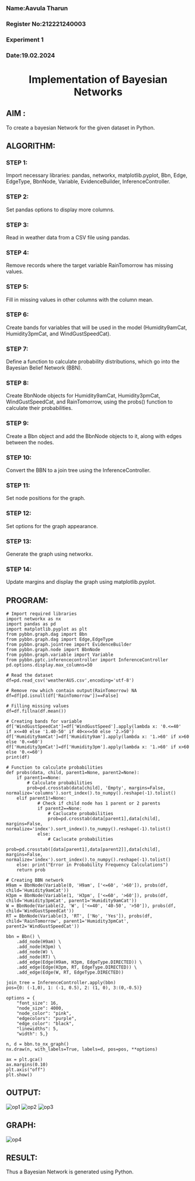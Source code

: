 <H3> Name:Aavula Tharun </H3>
<H3>Register No:212221240003</H3>
<H3> Experiment 1</H3>
<H3>Date:19.02.2024</H3>
<H1 ALIGN=CENTER> Implementation of Bayesian Networks</H1>

## AIM :
To create a bayesian Network for the given dataset in Python.

## ALGORITHM:
### STEP 1:
Import necessary libraries: pandas, networkx, matplotlib.pyplot, Bbn, Edge, EdgeType, BbnNode, Variable, EvidenceBuilder, InferenceController.
### STEP 2:
Set pandas options to display more columns.
### STEP 3:
Read in weather data from a CSV file using pandas.
### STEP 4:
Remove records where the target variable RainTomorrow has missing values.
### STEP 5:
Fill in missing values in other columns with the column mean.
### STEP 6:
Create bands for variables that will be used in the model (Humidity9amCat, Humidity3pmCat, and WindGustSpeedCat).
### STEP 7:
Define a function to calculate probability distributions, which go into the Bayesian Belief Network (BBN).
### STEP 8:
Create BbnNode objects for Humidity9amCat, Humidity3pmCat, WindGustSpeedCat, and RainTomorrow, using the probs() function to calculate their probabilities.
### STEP 9:
Create a Bbn object and add the BbnNode objects to it, along with edges between the nodes.
### STEP 10:
Convert the BBN to a join tree using the InferenceController.
### STEP 11:
Set node positions for the graph.
### STEP 12:
Set options for the graph appearance.
### STEP 13:
Generate the graph using networkx.
### STEP 14:
Update margins and display the graph using matplotlib.pyplot.

## PROGRAM:
```
# Import required libraries
import networkx as nx
import pandas as pd
import matplotlib.pyplot as plt
from pybbn.graph.dag import Bbn
from pybbn.graph.dag import Edge,EdgeType
from pybbn.graph.jointree import EvidenceBuilder
from pybbn.graph.node import BbnNode
from pybbn.graph.variable import Variable
from pybbn.pptc.inferencecontroller import InferenceController
pd.options.display.max_columns=50

# Read the dataset
df=pd.read_csv('weatherAUS.csv',encoding='utf-8')

# Remove row which contain output(RainTomorrow) NA
df=df[pd.isnull(df['RainTomorrow'])==False]

# Filling missing values
df=df.fillna(df.mean())

# Creating bands for variable
df['WindGustSpeedCat']=df['WindGustSpeed'].apply(lambda x: '0.<=40'   if x<=40 else '1.40-50' if 40<x<=50 else '2.>50')
df['Humidity9amCat']=df['Humidity9am'].apply(lambda x: '1.>60' if x>60 else '0.<=60')
df['Humidity3pmCat']=df['Humidity3pm'].apply(lambda x: '1.>60' if x>60 else '0.<=60')
print(df)

# Function to calculate probabilities
def probs(data, child, parent1=None, parent2=None):
    if parent1==None:
        # Calculate probabilities
        prob=pd.crosstab(data[child], 'Empty', margins=False, normalize='columns').sort_index().to_numpy().reshape(-1).tolist()
    elif parent1!=None:
            # Check if child node has 1 parent or 2 parents
            if parent2==None:
                # Caclucate probabilities
                prob=pd.crosstab(data[parent1],data[child], margins=False, normalize='index').sort_index().to_numpy().reshape(-1).tolist()
            else:
                # Caclucate probabilities
                prob=pd.crosstab([data[parent1],data[parent2]],data[child], margins=False, normalize='index').sort_index().to_numpy().reshape(-1).tolist()
    else: print("Error in Probability Frequency Calculations")
    return prob

# Creating BBN network
H9am = BbnNode(Variable(0, 'H9am', ['<=60', '>60']), probs(df, child='Humidity9amCat'))
H3pm = BbnNode(Variable(1, 'H3pm', ['<=60', '>60']), probs(df, child='Humidity3pmCat', parent1='Humidity9amCat'))
W = BbnNode(Variable(2, 'W', ['<=40', '40-50', '>50']), probs(df, child='WindGustSpeedCat'))
RT = BbnNode(Variable(3, 'RT', ['No', 'Yes']), probs(df, child='RainTomorrow', parent1='Humidity3pmCat', parent2='WindGustSpeedCat'))

bbn = Bbn() \
    .add_node(H9am) \
    .add_node(H3pm) \
    .add_node(W) \
    .add_node(RT) \
    .add_edge(Edge(H9am, H3pm, EdgeType.DIRECTED)) \
    .add_edge(Edge(H3pm, RT, EdgeType.DIRECTED)) \
    .add_edge(Edge(W, RT, EdgeType.DIRECTED))

join_tree = InferenceController.apply(bbn)
pos={0: (-1,0), 1: (-1, 0.5), 2: (1, 0), 3:(0,-0.5)}

options = {
    "font_size": 16,
    "node_size": 4000,
    "node_color": "pink",
    "edgecolors": "purple",
    "edge_color": "black",
    "linewidths": 5,
    "width": 5,}

n, d = bbn.to_nx_graph()
nx.draw(n, with_labels=True, labels=d, pos=pos, **options)

ax = plt.gca()
ax.margins(0.10)
plt.axis("off")
plt.show()
```

## OUTPUT:
![op1](https://github.com/PAARKAVYB/Ex1-AAI/assets/93509383/efbba958-d148-49a9-9de2-fcb3e3e18384)
![op2](https://github.com/PAARKAVYB/Ex1-AAI/assets/93509383/53f4dad6-c5bc-4f59-88de-4ee411fd9936)
![op3](https://github.com/PAARKAVYB/Ex1-AAI/assets/93509383/9afea35e-82ff-49c4-b165-17328ecbedac)

## GRAPH:
![op4](https://github.com/PAARKAVYB/Ex1-AAI/assets/93509383/d75845b2-c7e5-493b-b4d2-bee7c4ee99fe)

## RESULT:
Thus a Bayesian Network is generated using Python.



